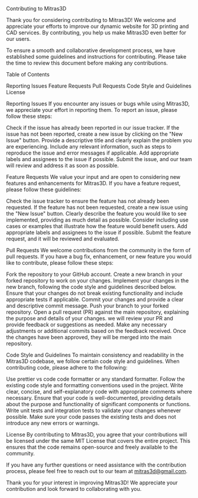 Contributing to Mitras3D

Thank you for considering contributing to Mitras3D! We welcome and appreciate your efforts to improve our dynamic website for 3D printing and CAD services. By contributing, you help us make Mitras3D even better for our users.

To ensure a smooth and collaborative development process, we have established some guidelines and instructions for contributing. Please take the time to review this document before making any contributions.

Table of Contents

Reporting Issues
Feature Requests
Pull Requests
Code Style and Guidelines
License

Reporting Issues
If you encounter any issues or bugs while using Mitras3D, we appreciate your effort in reporting them. To report an issue, please follow these steps:

Check if the issue has already been reported in our issue tracker.
If the issue has not been reported, create a new issue by clicking on the "New Issue" button.
Provide a descriptive title and clearly explain the problem you are experiencing.
Include any relevant information, such as steps to reproduce the issue and error messages if applicable.
Add appropriate labels and assignees to the issue if possible.
Submit the issue, and our team will review and address it as soon as possible.

Feature Requests
We value your input and are open to considering new features and enhancements for Mitras3D. If you have a feature request, please follow these guidelines:

Check the issue tracker to ensure the feature has not already been requested.
If the feature has not been requested, create a new issue using the "New Issue" button.
Clearly describe the feature you would like to see implemented, providing as much detail as possible.
Consider including use cases or examples that illustrate how the feature would benefit users.
Add appropriate labels and assignees to the issue if possible.
Submit the feature request, and it will be reviewed and evaluated.

Pull Requests
We welcome contributions from the community in the form of pull requests. If you have a bug fix, enhancement, or new feature you would like to contribute, please follow these steps:

Fork the repository to your GitHub account.
Create a new branch in your forked repository to work on your changes.
Implement your changes in the new branch, following the code style and guidelines described below.
Ensure that your changes do not break existing functionality and include appropriate tests if applicable.
Commit your changes and provide a clear and descriptive commit message.
Push your branch to your forked repository.
Open a pull request (PR) against the main repository, explaining the purpose and details of your changes.
we will review your PR and provide feedback or suggestions as needed.
Make any necessary adjustments or additional commits based on the feedback received.
Once the changes have been approved, they will be merged into the main repository.

Code Style and Guidelines
To maintain consistency and readability in the Mitras3D codebase, we follow certain code style and guidelines. When contributing code, please adhere to the following:

Use prettier vs code code formatter or any standard formatter.
Follow the existing code style and formatting conventions used in the project.
Write clear, concise, and self-explanatory code with appropriate comments where necessary.
Ensure that your code is well-documented, providing details about the purpose and functionality of significant components or functions.
Write unit tests and integration tests to validate your changes whenever possible.
Make sure your code passes the existing tests and does not introduce any new errors or warnings.

License
By contributing to Mitras3D, you agree that your contributions will be licensed under the same MIT License that covers the entire project. This ensures that the code remains open-source and freely available to the community.

If you have any further questions or need assistance with the contribution process, please feel free to reach out to our team at mitras3d@gmail.com.

Thank you for your interest in improving Mitras3D! We appreciate your contribution and look forward to collaborating with you.